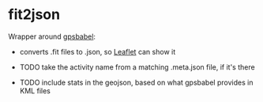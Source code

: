 # fit2json

Wrapper around [gpsbabel](https://www.gpsbabel.org/):

- converts .fit files to .json, so [Leaflet](https://leafletjs.com/) can show it

- TODO take the activity name from a matching .meta.json file, if it's there

- TODO include stats in the geojson, based on what gpsbabel provides in KML files
